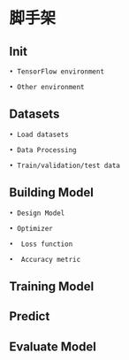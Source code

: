 # 脚手架

## Init

	• TensorFlow environment

	• Other environment 

## Datasets

	• Load datasets

	• Data Processing

	• Train/validation/test data



## Building Model

	• Design Model

	• Optimizer

	•  Loss function

	•  Accuracy metric



## Training Model



## Predict



## Evaluate Model

